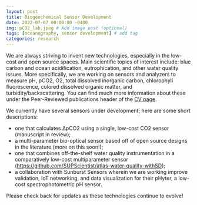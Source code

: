 ```yaml
---
layout: post
title: Biogeochemical Sensor Development
date: 2022-07-07 00:00:00 -0400
img: pCO2_lab.jpeg # Add image post (optional)
tags: [oceanography, sensor development] # add tag
categories: research
---
```


We are always striving to invent new technologies, especially in the low-cost and open source spaces. Main scientific topics of interest include: blue carbon and ocean acidification, eutrophication, and other water quality issues. More specifically, we are working on sensors and analyzers to measure pH, pCO2, O2, total dissolved inorganic carbon, chlorophyll fluorescence, colored dissolved organic matter, and turbidity/backscattering. You can find much more information about these under the Peer-Reviewed publications header of the [CV page](../cv/#peer-reviewed-publications).

We currently have several sensors under development; here are some short descriptions:
- one that calculates ∆pCO2 using a single, low-cost CO2 sensor (manuscript in review);
- a multi-parameter bio-optical sensor based off of open source designs in the literature (more on this soon!);
- one that combines off-the-shelf water quality instrumentation in a comparatively low-cost multiparameter sensor (https://github.com/SUPScientist/atlas-water-quality-withSD); 
- a collaboration with Sunburst Sensors wherein we are working improve validation, IoT networking, and data visualization for their pHyter, a low-cost spectrophotometric pH sensor. 

Please check back for updates as these technologies continue to evolve!